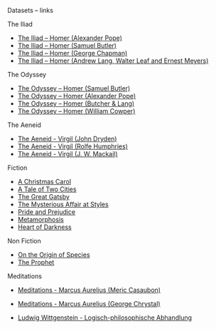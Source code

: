 Datasets – links

The Iliad
* [The Iliad – Homer (Alexander Pope)](https://www.gutenberg.org/files/6130/6130-h/6130-h.htm)
* [The Iliad – Homer (Samuel Butler)](https://www.gutenberg.org/files/2199/2199-h/2199-h.htm)
* [The Iliad – Homer (George Chapman)](https://www.gutenberg.org/files/51355/51355-h/51355-h.htm)
* [The Iliad – Homer (Andrew Lang, Walter Leaf and Ernest Meyers)](https://www.gutenberg.org/files/3059/3059-h/3059-h.htm)

The Odyssey
* [The Odyssey – Homer (Samuel Butler)](https://www.gutenberg.org/files/1727/1727-h/1727-h.htm)
* [The Odyssey – Homer (Alexander Pope)](https://www.gutenberg.org/files/3160/3160-h/3160-h.htm)
* [The Odyssey – Homer (Butcher & Lang)](https://www.gutenberg.org/files/1728/1728-h/1728-h.htm)
* [The Odyssey – Homer (William Cowper)](https://www.gutenberg.org/files/24269/24269-h/24269-h.htm)

The Aeneid
* [The Aeneid - Virgil (John Dryden)](http://gutenberg.org/files/228/228-h/228-h.htm)
* [The Aeneid - Virgil (Rolfe Humphries)](http://gutenberg.org/files/61596/61596-0.txt)
* [The Aeneid - Virgil (J. W. Mackail)](http://gutenberg.org/cache/epub/22456/pg22456.txt)

Fiction
* [A Christmas Carol](https://www.gutenberg.org/files/46/46-0.txt)
* [A Tale of Two Cities](https://www.gutenberg.org/files/98/98-h/98-h.htm)
* [The Great Gatsby](https://gutenberg.org/ebooks/64317)
* [The Mysterious Affair at Styles](https://gutenberg.org/ebooks/863)
* [Pride and Prejudice](https://www.gutenberg.org/files/1342/1342-h/1342-h.htm)
* [Metamorphosis](https://gutenberg.org/ebooks/5200)
* [Heart of Darkness](https://gutenberg.org/ebooks/219)


Non Fiction
* [On the Origin of Species](https://gutenberg.org/ebooks/1228)
* [The Prophet](https://gutenberg.org/ebooks/58585)



Meditations
* [Meditations - Marcus Aurelius (Meric Casaubon)](http://gutenberg.org/files/2680/2680-h/2680-h.htm#link2H_4_0001)
* [Meditations - Marcus Aurelius (George Chrystal)](http://gutenberg.org/files/55317/55317-h/55317-h.htm)


* [Ludwig Wittgenstein - Logisch-philosophische Abhandlung](https://people.umass.edu/klement/tlp/tlp.html)
